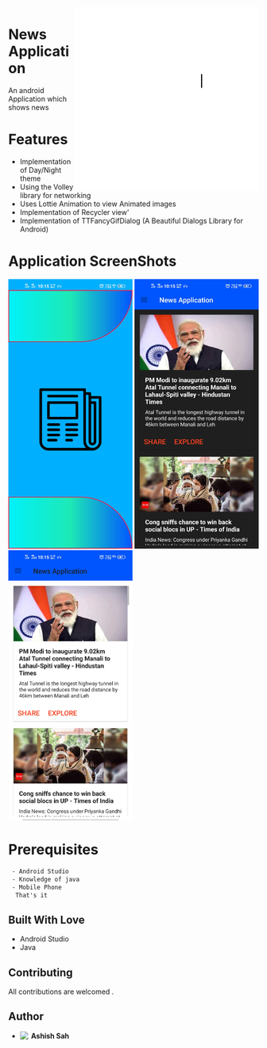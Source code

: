 <img align="right" alt="GIF"  width="370px" src="Screen Shots/news.gif" />

# News Application
An android Application which shows news

# Features
 * Implementation of Day/Night theme
 * Using the Volley  library for networking
 * Uses Lottie Animation to view Animated images
 * Implementation of Recycler view'
 * Implementation of TTFancyGifDialog (A Beautiful Dialogs Library for Android)
 
 # Application ScreenShots
   <abc><img src="Screen Shots/image (1).jpg" width=250></abc>
   <abc><img src="Screen Shots/image (2).jpg" width=250></abc>
   <abc><img src="Screen Shots/image (3).jpg" width=250></abc>

 # Prerequisites
 ```
  - Android Studio
  - Knowledge of java
  - Mobile Phone
   That's it
 ```
 
## Built With Love
* Android Studio
* Java

## Contributing

All contributions are welcomed .

## Author

* **Ashish Sah** <a href="https://www.linkedin.com/in/ashish-sah-943171160/">
  <img align="left" alt="Ashish LinkdeIN" width="22px" height="18px" src="https://cdn.jsdelivr.net/npm/simple-icons@v3/icons/linkedin.svg" />
</a>

